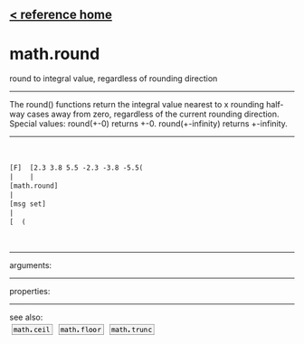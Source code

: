 [< reference home](ceammc_lib.html)
---

# math.round


round to integral value, regardless of rounding direction

---

The round() functions return the integral value nearest to x rounding half-way
            cases away from zero, regardless of the current rounding direction.
Special values:
round(+-0) returns +-0.
round(+-infinity) returns +-infinity.
<br>


---


```


[F]  [2.3 3.8 5.5 -2.3 -3.8 -5.5(
|    |
[math.round]
|
[msg set]
|
[  (

            
```

---
arguments:


---
properties:


---
see also:<br>
[![math.ceil](img/object_math.ceil.png)](math.ceil.html)
[![math.floor](img/object_math.floor.png)](math.floor.html)
[![math.trunc](img/object_math.trunc.png)](math.trunc.html)
